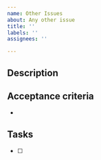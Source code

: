 ```yaml
---
name: Other Issues
about: Any other issue
title: ''
labels: ''
assignees: ''

---
```


## Description

## Acceptance criteria
- 

## Tasks
- [ ] 
